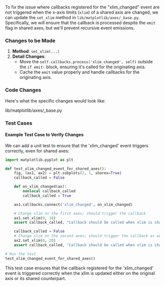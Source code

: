 To fix the issue where callbacks registered for the "xlim_changed" event are not triggered when the x-axis limits (`xlim`) of a shared axis are changed, we can update the `set_xlim` method in `lib/matplotlib/axes/_base.py`. Specifically, we will ensure that the callback is processed despite the `emit` flag in shared axes, but we'll prevent recursive event emissions.

### Changes to be Made
1. **Method**: `set_xlim(...)`
2. **Detail Changes**: 
    - Move the `self.callbacks.process('xlim_changed', self)` outside the `if emit:` block, ensuring it's called for the originating axis.
    - Cache the `emit` value properly and handle callbacks for the originating axis.

### Code Changes
Here's what the specific changes would look like:

<change>
<file change-number-for-this-file="1">lib/matplotlib/axes/_base.py</file>
<original line-count="14" no-ellipsis="true"><![CDATA[
def set_xlim(self, left=None, right=None, *, emit=True, auto=False,
             xmin=None, xmax=None):
    ...
    if right is None and np.iterable(left):
        left, right = left
    if xmin is not None:
        if left is not None:
            raise TypeError("Cannot pass both 'left' and 'xmin'")
        left = xmin
    if xmax is not None:
        if right is not None:
            raise TypeError("Cannot pass both 'right' and 'xmax'")
        right = xmax
    return self.xaxis._set_lim(left, right, emit=emit, auto=auto)
]]></original>
<modified no-ellipsis="true"><![CDATA[
def set_xlim(self, left=None, right=None, *, emit=True, auto=False,
             xmin=None, xmax=None):
    ...
    if right is None and np.iterable(left):
        left, right = left
    if xmin is not None:
        if left is not None:
            raise TypeError("Cannot pass both 'left' and 'xmin'")
        left = xmin
    if xmax is not None:
        if right is not None:
            raise TypeError("Cannot pass both 'right' and 'xmax'")
        right = xmax
    # Cache original emit value
    original_emit = emit
    # Process callbacks even if emit is False
    emit = False
    result = self.xaxis._set_lim(left, right, emit=emit, auto=auto)
    # Ensure callbacks are processed for originating axis
    if original_emit:
        self.callbacks.process('xlim_changed', self)
    return result
]]></modified>
</change>

### Test Cases
#### Example Test Case to Verify Changes
We can add a unit test to ensure that the 'xlim_changed' event triggers correctly, even for shared axes:

```python
import matplotlib.pyplot as plt

def test_xlim_changed_event_for_shared_axes():
    fig, (ax1, ax2) = plt.subplots(2, 1, sharex=True)
    callback_called = False

    def on_xlim_changed(ax):
        nonlocal callback_called
        callback_called = True

    ax1.callbacks.connect('xlim_changed', on_xlim_changed)

    # Change xlim on the first axes; should trigger the callback
    ax1.set_xlim(0, 10)
    assert callback_called, "Callback should be called when xlim is changed directly on ax1"

    callback_called = False
    # Change xlim on the second axes; should trigger the callback as well
    ax2.set_xlim(0, 20)
    assert callback_called, "Callback should be called when xlim is changed on shared ax2"

# Run the test
test_xlim_changed_event_for_shared_axes()
```
This test case ensures that the callback registered for the 'xlim_changed' event is triggered correctly when the xlim is updated either on the original axis or its shared counterpart.